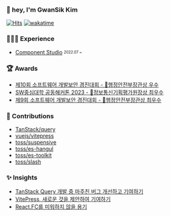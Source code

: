 <!-- profile -->

### 👋 hey, I'm GwanSik Kim

[![Hits](https://hits.seeyoufarm.com/api/count/incr/badge.svg?url=https%3A%2F%2Fgithub.com%2Fgwansikk&count_bg=%2379C83D&title_bg=%23555555&icon=github.svg&icon_color=%23E7E7E7&title=hits&edge_flat=true)](https://hits.seeyoufarm.com)
[![wakatime](https://wakatime.com/badge/user/018b296e-4cd5-41f2-aa72-2f479353ee2b.svg?style=flat-square)](https://wakatime.com/@018b296e-4cd5-41f2-aa72-2f479353ee2b)  

<!-- Experience -->

### 🧑🏻‍💻 Experience

- [Component Studio](https://github.com/ComponentStudio) <sub><sup>2022.07 ~</sup></sub> 

<!-- awards -->

### 🏆 Awards

- [제10회 소프트웨어 개발보안 경진대회 - 🥉행정안전부장관상 우수](https://www.kisa.or.kr/401/form?postSeq=3152&page=1)
- [SW중심대학 공동해커톤 2023 - 🥈정보통신기획평가원장상 최우수](https://www.swuniv.kr/56/?q=YToxOntzOjEyOiJrZXl3b3JkX3R5cGUiO3M6MzoiYWxsIjt9&bmode=view&idx=15247030&t=board)
- [제9회 소프트웨어 개발보안 경진대회 - 🥈행정안전부장관상 최우수](http://www.ggoverallnews.co.kr/news/articleView.html?idxno=18009) 

<!-- contribution -->

### 🧩 Contributions

- [TanStack/query](https://github.com/TanStack/query/issues?q=author%3Agwansikk)
- [vuejs/vitepress](https://github.com/vuejs/vitepress/issues?q=author%3Agwansikk)
- [toss/suspensive](https://github.com/toss/suspensive/issues?q=author%3Agwansikk)
- [toss/es-hangul](https://github.com/toss/es-hangul/issues?q=author%3Agwansikk)
- [toss/es-toolkit](https://github.com/toss/es-toolkit/issues?q=author%3Agwansikk)
- [toss/slash](https://github.com/toss/slash/issues?q=author%3Agwansikk)


<!-- blog -->

 ### ✨ Insights

- [TanStack Query 개발 중 마주친 버그 개선하고 기여하기](https://web-blog-service.vercel.app/post/TanStack-Query-개발-중-마주친-버그-개선하고-기여하기)
- [VitePress, 새로운 것을 제안하여 기여하기](https://web-blog-service.vercel.app/post/VitePress,-%EC%83%88%EB%A1%9C%EC%9A%B4-%EA%B2%83%EC%9D%84-%EC%A0%9C%EC%95%88%ED%95%98%EC%97%AC-%EA%B8%B0%EC%97%AC%ED%95%98%EA%B8%B0)
- [React.FC를 미워하지 않을 용기](https://web-blog-service.vercel.app/post/React.FC%EB%A5%BC-%EB%AF%B8%EC%9B%8C%ED%95%98%EC%A7%80-%EC%95%8A%EC%9D%84-%EC%9A%A9%EA%B8%B0)
